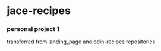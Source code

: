 <h1>jace-recipes</h1>
<h3>personal project 1</h3>


transferred from landing_page and odin-recipes repositories
